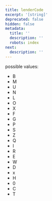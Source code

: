 ```yaml
---
title: lenderCode
excerpt: '[string]'
deprecated: false
hidden: false
metadata:
  title: ''
  description: ''
  robots: index
next:
  description: ''
---
```

possible values:

* B
* M
* U
* N
* L
* O
* X
* F
* G
* P
* S
* Z
* Q
* I
* R
* E
* W
* D
* x
* H
* 0
* C
* T

